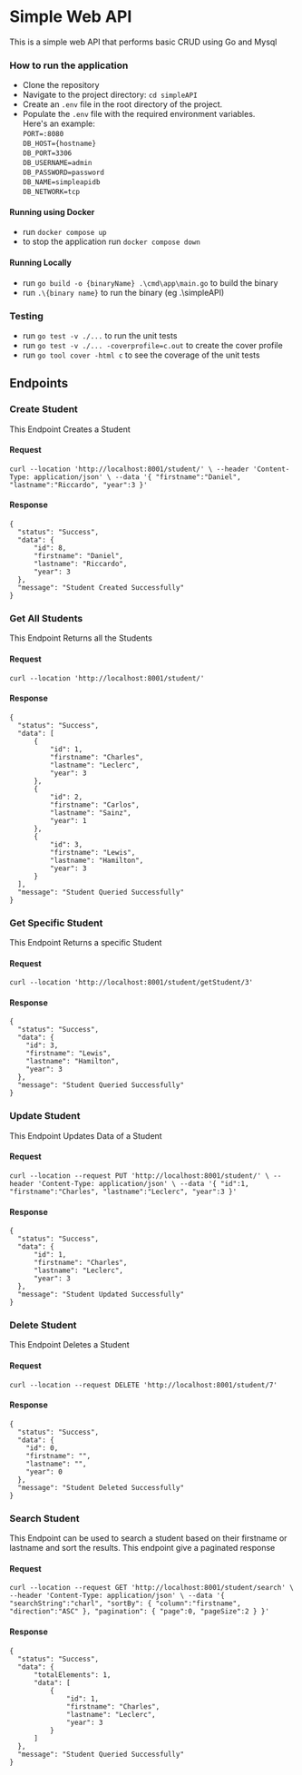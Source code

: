 # Simple Web API

This is a simple web API that performs basic CRUD
using Go and Mysql

### How to run the application

- Clone the repository
- Navigate to the project directory: `cd simpleAPI`
- Create an `.env` file in the root directory of the project.
- Populate the `.env` file with the required environment variables.<br>
  Here's an example: <br>
  `PORT=:8080`<br>
  `DB_HOST={hostname}`<br>
  `DB_PORT=3306`<br>
  `DB_USERNAME=admin`<br>
  `DB_PASSWORD=password`<br>
  `DB_NAME=simpleapidb`<br>
  `DB_NETWORK=tcp`

#### Running using Docker

- run `docker compose up`
- to stop the application run `docker compose down`

#### Running Locally

- run `go build -o {binaryName} .\cmd\app\main.go` to build the binary
- run `.\{binary name}` to run the binary (eg .\simpleAPI)

### Testing

- run `go test -v ./...` to run the unit tests
- run `go test -v ./... -coverprofile=c.out` to create the cover profile
- run `go tool cover -html c` to see the
  coverage of the unit tests

## Endpoints

### Create Student

This Endpoint Creates a Student

#### Request

`curl --location 'http://localhost:8001/student/' \
--header 'Content-Type: application/json' \
--data '{
"firstname":"Daniel",
"lastname":"Riccardo",
"year":3
}'`

#### Response

    {
      "status": "Success",
      "data": {
          "id": 8,
          "firstname": "Daniel",
          "lastname": "Riccardo",
          "year": 3
      },
      "message": "Student Created Successfully"
    }

### Get All Students

This Endpoint Returns all the Students

#### Request

`curl --location 'http://localhost:8001/student/'`

#### Response

    {
      "status": "Success",
      "data": [
          {
              "id": 1,
              "firstname": "Charles",
              "lastname": "Leclerc",
              "year": 3
          },
          {
              "id": 2,
              "firstname": "Carlos",
              "lastname": "Sainz",
              "year": 1
          },
          {
              "id": 3,
              "firstname": "Lewis",
              "lastname": "Hamilton",
              "year": 3
          }
      ],
      "message": "Student Queried Successfully"
    }

### Get Specific Student

This Endpoint Returns a specific Student

#### Request

`curl --location 'http://localhost:8001/student/getStudent/3'`

#### Response

    {
      "status": "Success",
      "data": {
        "id": 3,
        "firstname": "Lewis",
        "lastname": "Hamilton",
        "year": 3
      },
      "message": "Student Queried Successfully"
    }

### Update Student

This Endpoint Updates Data of a Student

#### Request

`curl --location --request PUT 'http://localhost:8001/student/' \
--header 'Content-Type: application/json' \
--data '{
"id":1,
"firstname":"Charles",
"lastname":"Leclerc",
"year":3
}'`

#### Response

    {
      "status": "Success",
      "data": {
          "id": 1,
          "firstname": "Charles",
          "lastname": "Leclerc",
          "year": 3
      },
      "message": "Student Updated Successfully"
    }

### Delete Student

This Endpoint Deletes a Student

#### Request

`curl --location --request DELETE
'http://localhost:8001/student/7'`

#### Response

    {
      "status": "Success",
      "data": {
        "id": 0,
        "firstname": "",
        "lastname": "",
        "year": 0
      },
      "message": "Student Deleted Successfully"
    }

### Search Student

This Endpoint can be used to search a student
based on their firstname or lastname and sort
the results. This endpoint give a paginated
response

#### Request

`curl --location --request GET 'http://localhost:8001/student/search' \
--header 'Content-Type: application/json' \
--data '{
"searchString":"charl",
"sortBy": {
"column":"firstname",
"direction":"ASC"
},
"pagination": {
"page":0,
"pageSize":2
}
}'`

#### Response

    {
      "status": "Success",
      "data": {
          "totalElements": 1,
          "data": [
              {
                  "id": 1,
                  "firstname": "Charles",
                  "lastname": "Leclerc",
                  "year": 3
              }
          ]
      },
      "message": "Student Queried Successfully"
    }

